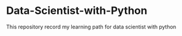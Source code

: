 # Data-Scientist-with-Python
This repository record my learning path for data scientist with python
